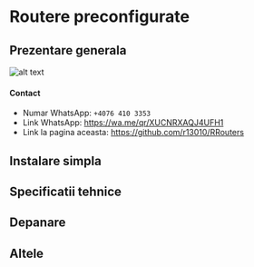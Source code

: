 # Routere preconfigurate
## Prezentare generala
![alt text](https://cdn.discordapp.com/attachments/1191478395175968798/1198400617882853486/page_prezentaregenerala.png?ex=65bec48c&is=65ac4f8c&hm=f7547dccd1022b7c140dd233dda5004f8bc293d4d2f07cd1cd03c9a14b795d0a&)

#### Contact
* Numar WhatsApp: `+4076 410 3353`
* Link WhatsApp: https://wa.me/qr/XUCNRXAQJ4UFH1 
* Link la pagina aceasta: https://github.com/r13010/RRouters

## Instalare simpla

## Specificatii tehnice

## Depanare

## Altele


